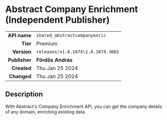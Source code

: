 # Abstract Company Enrichment (Independent Publisher)
| | |
|-:|-|
|**API name**|`shared_abstractcompanyenric`|
|**Tier**|Premium|
|**Version**|`releases/v1.0.1674\1.0.1674.3602`|
|**Publisher**|**Fördős András**|
|**Created**|Thu Jan 25 2024|
|**Changed**|Thu Jan 25 2024|

## Description
With Abstract's Company Enrichment API, you can get the company details of any domain, enriching existing data.
